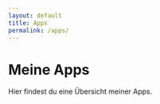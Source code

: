```yaml
---
layout: default
title: Apps
permalink: /apps/
---
```


# Meine Apps

Hier findest du eine Übersicht meiner Apps.
